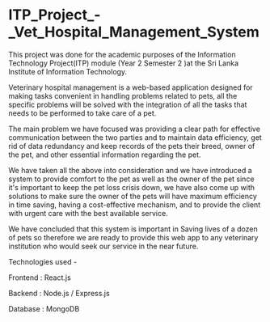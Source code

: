 # ITP_Project_-_Vet_Hospital_Management_System

This project was done for the academic purposes of the Information Technology Project(ITP) module (Year 2 Semester 2 )at the Sri Lanka Institute of Information Technology.


Veterinary hospital management is a web-based application designed for making tasks convenient in handling problems related to pets, all the specific problems will be solved with the integration of all the tasks that needs to be performed to take care of a pet.

The main problem we have focused was providing a clear path for effective communication between the two parties and to maintain data efficiency, get rid of data redundancy and keep records of the pets their breed, owner of the pet, and other essential information regarding the pet.

We have taken all the above into consideration and we have introduced a system to provide comfort to the pet as well as the owner of the pet since it's important to keep the pet loss crisis down, we have also come up with solutions to make sure the owner of the pets will have maximum efficiency in time saving, having a cost-effective mechanism, and to provide the client with urgent care with the best available service.

We have concluded that this system is important in Saving lives of a dozen of pets so therefore we are ready to provide this web app to any veterinary institution who would seek our service in the near future.

Technologies used -

Frontend : React.js

Backend : Node.js / Express.js

Database : MongoDB
